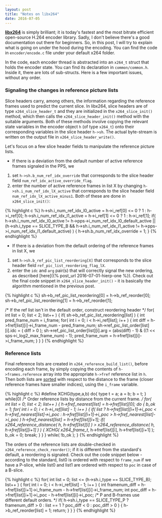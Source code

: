 ```yaml
---
layout: post
title: "Notes on libx264"
date: 2016-07-05
---
```

[**libx264**](http://www.videolan.org/developers/x264.html) is simply brilliant; it is today's fastest and the most bitrate efficient open-source H.264 encoder library. Sadly, I don't believe there's a good documentation out there for beginners. So, in this post, I will try to explain what is going on under the hood during the encoding. You can find the code in `encoder/encode.c` file under your default x264 folder.

In the code, each encoder thread is abstracted into an `x264_t` struct that holds the encoder state. You can find its declaration in `common/common.h`. Inside it, there are lots of sub-structs. Here is a few important issues, without any order. 

### Signaling the changes in reference picture lists

Slice headers carry, among others, the information regarding the reference frames used to predict the current slice. In libx264, slice headers are of type `x264_slice_header_t` and they are initialized in the `x264_slice_init()` method, which then calls the `x264_slice_header_init()` method with the suitable arguments. Both of these methods involve copying the relevant state variables in the encoder object `h` (of type `x264_t`) onto their corresponding variables in the slice header `h->sh`. The actual byte-stream is written on the output file in `x264_slice_header_write()`.

Let's focus on a few slice header fields to manipulate the reference picture lists.

* If there is a deviation from the default number of active reference frames signaled in the PPS, we
1. set `h->sh.b_num_ref_idx_override` that corresponds to the slice header field `num_ref_idx_active_override_flag`.
2. enter the number of active reference frames in list X by changing `h->sh.i_num_ref_idx_lX_active` that corresponds to the slice header field  `num_ref_idx_lX_active_minus1`.
Both of these are done in `x264_slice_init()`:

{% highlight c %}
h->sh.i_num_ref_idx_l0_active = h->i_ref[0] <= 0 ? 1 : h->i_ref[0];
h->sh.i_num_ref_idx_l1_active = h->i_ref[1] <= 0 ? 1 : h->i_ref[1];
if( h->sh.i_num_ref_idx_l0_active != h->pps->i_num_ref_idx_l0_default_active ||
   (h->sh.i_type == SLICE_TYPE_B && h->sh.i_num_ref_idx_l1_active != h->pps->i_num_ref_idx_l1_default_active) )
{
 h->sh.b_num_ref_idx_override = 1;
}
{% endhighlight %}

* If there is a deviation from the default ordering of the reference frames in list X, we
1. set `h->sh.b_ref_pic_list_reordering[X]` that corresponds to the slice header field `ref_pic_list_reordering_flag_lX`.
2. enter the `idc` and `arg` pair(s) that will correctly signal the new ordering, as described [here]({% post_url 2016-07-01-hierp-one %}).
Check out the final code snippet in `x264_slice_header_init()` - it is basically the algorithm mentioned in the previous post.

{% highlight c %}
sh->b_ref_pic_list_reordering[0] = h->b_ref_reorder[0];
sh->b_ref_pic_list_reordering[1] = h->b_ref_reorder[1];

/* If the ref list isn't in the default order, construct reordering header */
for( int list = 0; list < 2; list++ )
{
if( sh->b_ref_pic_list_reordering[list] )
{
    int pred_frame_num = i_frame;
    for( int i = 0; i < h->i_ref[list]; i++ )
    {
        int diff = h->fref[list][i]->i_frame_num - pred_frame_num;
        sh->ref_pic_list_order[list][i].idc = ( diff > 0 );
        sh->ref_pic_list_order[list][i].arg = (abs(diff) - 1) & ((1 << sps->i_log2_max_frame_num) - 1);
        pred_frame_num = h->fref[list][i]->i_frame_num;
    }
}
}
{% endhighlight %}

### Reference lists

Final reference lists are created in `x264_reference_build_list()`, before encoding each frame, by simply copying the contents of `h->frames.reference` array into the appropriate `h->fref` reference list in `h`. Then both lists are [sorted](https://en.wikipedia.org/wiki/Bubble_sort) with respect to the distance to the frame (closer reference frames have smaller indices), using the `i_frame` variable. 

{% highlight c %}
#define XCHG(type,a,b) do{ type t = a; a = b; b = t; } while(0)
    /* Order reference lists by distance from the current frame. */
    for( int list = 0; list < 2; list++ )
    {
        h->fref_nearest[list] = h->fref[list][0];
        do
        {
            b_ok = 1;
            for( int i = 0; i < h->i_ref[list] - 1; i++ )
            {
                if( list ? h->fref[list][i+1]->i_poc < h->fref_nearest[list]->i_poc
                         : h->fref[list][i+1]->i_poc > h->fref_nearest[list]->i_poc )
                    h->fref_nearest[list] = h->fref[list][i+1];
                if( x264_reference_distance( h, h->fref[list][i] ) > x264_reference_distance( h, h->fref[list][i+1] ) )
                {
                    XCHG( x264_frame_t*, h->fref[list][i], h->fref[list][i+1] );
                    b_ok = 0;
                    break;
                }
            }
        } while( !b_ok );
    }
{% endhighlight %}

The orders of the reference lists are double-checked in `x264_reference_check_reorder()`; if it is different from the standard's default, a reordering is signaled. Check out the code snippet below - according to the standard, list0 is ordered with respect to `frame_num` if we have a P-slice, while list0 and list1 are ordered with respect to `poc` in case of a B-slice. 

{% highlight c %}
for( int list = 0; list <= (h->sh.i_type == SLICE_TYPE_B); list++ ) {
    for( int i = 0; i < h->i_ref[list] - 1; i++ )
    {
        int framenum_diff = h->fref[list][i+1]->i_frame_num - h->fref[list][i]->i_frame_num;
        int poc_diff = h->fref[list][i+1]->i_poc - h->fref[list][i]->i_poc;
        /* P and B-frames use different default orders. */
        if( h->sh.i_type == SLICE_TYPE_P ? framenum_diff > 0 : list == 1 ? poc_diff < 0 : poc_diff > 0 )
        {
            h->b_ref_reorder[list] = 1;
            return;
        }
    }
}
{% endhighlight %}


